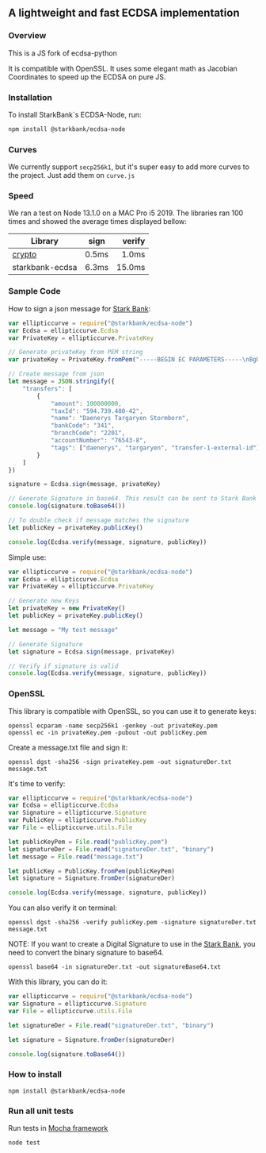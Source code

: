 ## A lightweight and fast ECDSA implementation

### Overview

This is a JS fork of ecdsa-python

It is compatible with OpenSSL.
It uses some elegant math as Jacobian Coordinates to speed up the ECDSA on pure JS.

### Installation

To install StarkBank`s ECDSA-Node, run:

```sh
npm install @starkbank/ecdsa-node
```

### Curves

We currently support `secp256k1`, but it's super easy to add more curves to the project. Just add them on `curve.js`

### Speed

We ran a test on Node 13.1.0 on a MAC Pro i5 2019. The libraries ran 100 times and showed the average times displayed bellow:

| Library            | sign          | verify  |
| ------------------ |:-------------:| -------:|
| [crypto]           |     0.5ms     |  1.0ms  |
| starkbank-ecdsa    |     6.3ms     | 15.0ms  |


### Sample Code

How to sign a json message for [Stark Bank]:

```js
var ellipticcurve = require("@starkbank/ecdsa-node")
var Ecdsa = ellipticcurve.Ecdsa
var PrivateKey = ellipticcurve.PrivateKey

// Generate privateKey from PEM string
var privateKey = PrivateKey.fromPem("-----BEGIN EC PARAMETERS-----\nBgUrgQQACg==\n-----END EC PARAMETERS-----\n-----BEGIN EC PRIVATE KEY-----\nMHQCAQEEIODvZuS34wFbt0X53+P5EnSj6tMjfVK01dD1dgDH02RzoAcGBSuBBAAK\noUQDQgAE/nvHu/SQQaos9TUljQsUuKI15Zr5SabPrbwtbfT/408rkVVzq8vAisbB\nRmpeRREXj5aog/Mq8RrdYy75W9q/Ig==\n-----END EC PRIVATE KEY-----\n")

// Create message from json
let message = JSON.stringify({
    "transfers": [
        {
            "amount": 100000000,
            "taxId": "594.739.480-42",
            "name": "Daenerys Targaryen Stormborn",
            "bankCode": "341",
            "branchCode": "2201",
            "accountNumber": "76543-8",
            "tags": ["daenerys", "targaryen", "transfer-1-external-id"]
        }
    ]
})

signature = Ecdsa.sign(message, privateKey)

// Generate Signature in base64. This result can be sent to Stark Bank in header as Digital-Signature parameter
console.log(signature.toBase64())

// To double check if message matches the signature
let publicKey = privateKey.publicKey()

console.log(Ecdsa.verify(message, signature, publicKey))
```

Simple use:

```js
var ellipticcurve = require("@starkbank/ecdsa-node")
var Ecdsa = ellipticcurve.Ecdsa
var PrivateKey = ellipticcurve.PrivateKey

// Generate new Keys
let privateKey = new PrivateKey()
let publicKey = privateKey.publicKey()

let message = "My test message"

// Generate Signature
let signature = Ecdsa.sign(message, privateKey)

// Verify if signature is valid
console.log(Ecdsa.verify(message, signature, publicKey))
```

### OpenSSL

This library is compatible with OpenSSL, so you can use it to generate keys:

```
openssl ecparam -name secp256k1 -genkey -out privateKey.pem
openssl ec -in privateKey.pem -pubout -out publicKey.pem
```

Create a message.txt file and sign it:

```
openssl dgst -sha256 -sign privateKey.pem -out signatureDer.txt message.txt
```

It's time to verify:

```js
var ellipticcurve = require("@starkbank/ecdsa-node")
var Ecdsa = ellipticcurve.Ecdsa
var Signature = ellipticcurve.Signature
var PublicKey = ellipticcurve.PublicKey
var File = ellipticcurve.utils.File

let publicKeyPem = File.read("publicKey.pem")
let signatureDer = File.read("signatureDer.txt", "binary")
let message = File.read("message.txt")

let publicKey = PublicKey.fromPem(publicKeyPem)
let signature = Signature.fromDer(signatureDer)

console.log(Ecdsa.verify(message, signature, publicKey))
```

You can also verify it on terminal:

```
openssl dgst -sha256 -verify publicKey.pem -signature signatureDer.txt message.txt
```

NOTE: If you want to create a Digital Signature to use in the [Stark Bank], you need to convert the binary signature to base64.

```
openssl base64 -in signatureDer.txt -out signatureBase64.txt
```

With this library, you can do it:

```js
var ellipticcurve = require("@starkbank/ecdsa-node")
var Signature = ellipticcurve.Signature
var File = ellipticcurve.utils.File

let signatureDer = File.read("signatureDer.txt", "binary")

let signature = Signature.fromDer(signatureDer)

console.log(signature.toBase64())
```

[Stark Bank]: https://starkbank.com

### How to install

```
npm install @starkbank/ecdsa-node
```

### Run all unit tests
Run tests in [Mocha framework]

```
node test
```

[Mocha framework]: https://mochajs.org/#getting-started
[crypto]: https://nodejs.org/api/crypto.html
[ecdsa]: https://www.npmjs.com/package/ecdsa

